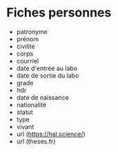 # Fiches personnes

- patronyme
- prénom
- civilité
- corps
- courriel
- date d'entrée au labo
- date de sortie du labo
- grade
- hdr
- date de naissance
- nationalité
- statut
- type
- vivant
- url (https://hal.science/)
- url (theses.fr)
